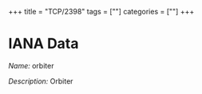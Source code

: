 +++
title = "TCP/2398"
tags = [""]
categories = [""]
+++

# IANA Data

_Name:_ orbiter

_Description:_ Orbiter

